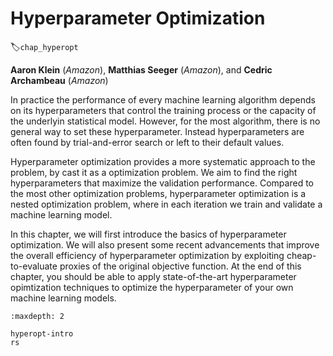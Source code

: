 # Hyperparameter Optimization
:label:`chap_hyperopt`

**Aaron Klein** (*Amazon*), **Matthias Seeger** (*Amazon*), and **Cedric Archambeau** (*Amazon*)



In practice the performance of every machine learning algorithm depends on its hyperparameters that control the training process or the capacity of the underlyin statistical model. However, for the most algorithm, there is no general way to set these hyperparameter. Instead hyperparameters are often found by trial-and-error search or left to their default values.

Hyperparameter optimization provides a more systematic approach to the problem, by cast it as a optimization problem. We aim to find the right hyperparameters that maximize the validation performance. Compared to the most other optimization problems, hyperparameter optimization is a nested optimization problem, where in each iteration we train and validate a machine learning model.

In this chapter, we will first introduce the basics of hyperparameter optimization. We will also present some recent advancements that improve the overall efficiency of hyperparameter optimization by exploiting cheap-to-evaluate proxies of the original objective function. At the end of this chapter, you should be able to apply state-of-the-art hyperparameter opimtization techniques to optimize the hyperparameter of your own machine learning models.   

```toc
:maxdepth: 2

hyperopt-intro
rs
```

